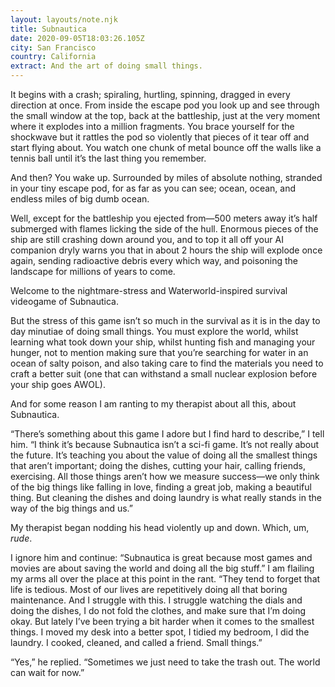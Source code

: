 ```yaml
---
layout: layouts/note.njk
title: Subnautica
date: 2020-09-05T18:03:26.105Z
city: San Francisco
country: California
extract: And the art of doing small things.
---
```


It begins with a crash; spiraling, hurtling, spinning, dragged in every direction at once. From inside the escape pod you look up and see through the small window at the top, back at the battleship, just at the very moment where it explodes into a million fragments. You brace yourself for the shockwave but it rattles the pod so violently that pieces of it tear off and start flying about. You watch one chunk of metal bounce off the walls like a tennis ball until it’s the last thing you remember.

And then? You wake up. Surrounded by miles of absolute nothing, stranded in your tiny escape pod, for as far as you can see; ocean, ocean, and endless miles of big dumb ocean.

Well, except for the battleship you ejected from—500 meters away it’s half submerged with flames licking the side of the hull. Enormous pieces of the ship are still crashing down around you, and to top it all off your AI companion dryly warns you that in about 2 hours the ship will explode once again, sending radioactive debris every which way, and poisoning the landscape for millions of years to come.

Welcome to the nightmare-stress and Waterworld-inspired survival videogame of Subnautica.

But the stress of this game isn’t so much in the survival as it is in the day to day minutiae of doing small things. You must explore the world, whilst learning what took down your ship, whilst hunting fish and managing your hunger, not to mention making sure that you’re searching for water in an ocean of salty poison, and also taking care to find the materials you need to craft a better suit (one that can withstand a small nuclear explosion before your ship goes AWOL).

And for some reason I am ranting to my therapist about all this, about Subnautica.

“There’s something about this game I adore but I find hard to describe,” I tell him. “I think it’s because Subnautica isn’t a sci-fi game. It’s not really about the future. It’s teaching you about the value of doing all the smallest things that aren’t important; doing the dishes, cutting your hair, calling friends, exercising. All those things aren’t how we measure success—we only think of the big things like falling in love, finding a great job, making a beautiful thing. But cleaning the dishes and doing laundry is what really stands in the way of the big things and us.”

My therapist began nodding his head violently up and down. Which, um, _rude_.

I ignore him and continue: “Subnautica is great because most games and movies are about saving the world and doing all the big stuff.” I am flailing my arms all over the place at this point in the rant. “They tend to forget that life is tedious. Most of our lives are repetitively doing all that boring maintenance. And I struggle with this. I struggle watching the dials and doing the dishes, I do not fold the clothes, and make sure that I’m doing okay. But lately I’ve been trying a bit harder when it comes to the smallest things. I moved my desk into a better spot, I tidied my bedroom, I did the laundry. I cooked, cleaned, and called a friend. Small things.”

“Yes,” he replied. “Sometimes we just need to take the trash out. The world can wait for now.”
